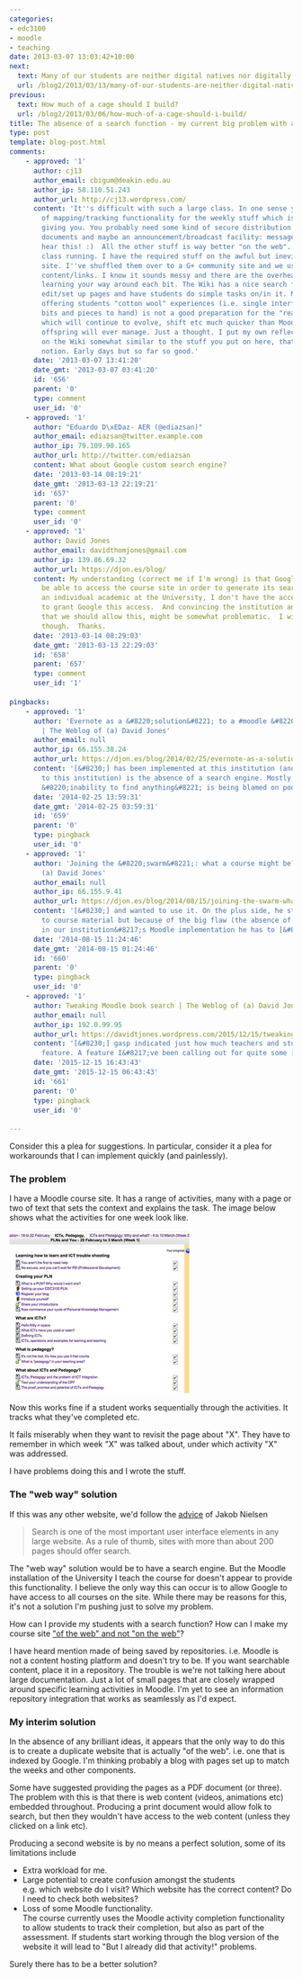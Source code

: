 ```yaml
---
categories:
- edc3100
- moodle
- teaching
date: 2013-03-07 13:03:42+10:00
next:
  text: Many of our students are neither digital natives nor digitally literate
  url: /blog2/2013/03/13/many-of-our-students-are-neither-digital-natives-nor-digitally-literate/
previous:
  text: How much of a cage should I build?
  url: /blog2/2013/03/06/how-much-of-a-cage-should-i-build/
title: The absence of a search function - my current big problem with a Moodle installation
type: post
template: blog-post.html
comments:
    - approved: '1'
      author: cj13
      author_email: cbigum@deakin.edu.au
      author_ip: 58.110.51.243
      author_url: http://cj13.wordpress.com/
      content: 'It''s difficult with such a large class. In one sense you need some kind
        of mapping/tracking functionality for the weekly stuff which is what Moodle is
        giving you. You probably need some kind of secure distribution mechanism for copywrite-protected
        documents and maybe an announcement/broadcast facility: message to class, now
        hear this! :)  All the other stuff is way better "on the web". I have a much smaller
        class running. I have the required stuff on the awful but inevitable BlackBoard
        site. I''ve shuffled them over to a G+ community site and we use a Wiki for the
        content/links. I know it sounds messy and there are the overheads associated with
        learning your way around each bit. The Wiki has a nice search function. Easy to
        edit/set up pages and have students do simple tasks on/in it. My sense is that
        offering students "cotton wool" experiences (i.e. single interface with all the
        bits and pieces to hand) is not a good preparation for the "real" online world
        which will continue to evolve, shift etc much quicker than Moodle or BB or their
        offspring will ever manage. Just a thought. I put my own reflections/learnings
        on the Wiki somewhat similar to the stuff you put on here, that learning in public
        notion. Early days but so far so good.'
      date: '2013-03-07 13:41:20'
      date_gmt: '2013-03-07 03:41:20'
      id: '656'
      parent: '0'
      type: comment
      user_id: '0'
    - approved: '1'
      author: "Eduardo D\xEDaz- AER (@ediazsan)"
      author_email: ediazsan@twitter.example.com
      author_ip: 79.109.90.165
      author_url: http://twitter.com/ediazsan
      content: What about Google custom search engine?
      date: '2013-03-14 08:19:21'
      date_gmt: '2013-03-13 22:19:21'
      id: '657'
      parent: '0'
      type: comment
      user_id: '0'
    - approved: '1'
      author: David Jones
      author_email: davidthomjones@gmail.com
      author_ip: 139.86.69.32
      author_url: https://djon.es/blog/
      content: My understanding (correct me if I'm wrong) is that Google still needs to
        be able to access the course site in order to generate its search database.  As
        an individual academic at the University, I don't have the access or permission
        to grant Google this access.  And convincing the institution and the other academics
        that we should allow this, might be somewhat problematic.  I will check on this
        though.  Thanks.
      date: '2013-03-14 08:29:03'
      date_gmt: '2013-03-13 22:29:03'
      id: '658'
      parent: '657'
      type: comment
      user_id: '1'
    
pingbacks:
    - approved: '1'
      author: 'Evernote as a &#8220;solution&#8221; to a #moodle &#8220;problem&#8221;
        | The Weblog of (a) David Jones'
      author_email: null
      author_ip: 66.155.38.24
      author_url: https://djon.es/blog/2014/02/25/evernote-as-a-solution-to-a-moodle-problem/
      content: '[&#8230;] has been implemented at this institution (and probably not unique
        to this institution) is the absence of a search engine. Mostly because the students
        &#8220;inability to find anything&#8221; is being blamed on poor [&#8230;]'
      date: '2014-02-25 13:59:31'
      date_gmt: '2014-02-25 03:59:31'
      id: '659'
      parent: '0'
      type: pingback
      user_id: '0'
    - approved: '1'
      author: 'Joining the &#8220;swarm&#8221;: what a course might be? | The Weblog of
        (a) David Jones'
      author_email: null
      author_ip: 66.155.9.41
      author_url: https://djon.es/blog/2014/08/15/joining-the-swarm-what-a-course-might-be/
      content: '[&#8230;] and wanted to use it. On the plus side, he still had access
        to course material but because of the big flaw (the absence of a search engine)
        in our institution&#8217;s Moodle implementation he has to [&#8230;]'
      date: '2014-08-15 11:24:46'
      date_gmt: '2014-08-15 01:24:46'
      id: '660'
      parent: '0'
      type: pingback
      user_id: '0'
    - approved: '1'
      author: Tweaking Moodle book search | The Weblog of (a) David Jones
      author_email: null
      author_ip: 192.0.99.95
      author_url: https://davidtjones.wordpress.com/2015/12/15/tweaking-moodle-book-search/
      content: '[&#8230;] gasp indicated just how much teachers and students desire this
        feature. A feature I&#8217;ve been calling out for quite some [&#8230;]'
      date: '2015-12-15 16:43:43'
      date_gmt: '2015-12-15 06:43:43'
      id: '661'
      parent: '0'
      type: pingback
      user_id: '0'
    
---
```

Consider this a plea for suggestions. In particular, consider it a plea for workarounds that I can implement quickly (and painlessly).

### The problem

I have a Moodle course site. It has a range of activities, many with a page or two of text that sets the context and explains the task. The image below shows what the activities for one week look like.

[![Week 1 learning path](images/8531981481_1f0719ef8b_n.jpg)](http://www.flickr.com/photos/david_jones/8531981481/ "Week 1 learning path by David T Jones, on Flickr")

Now this works fine if a student works sequentially through the activities. It tracks what they've completed etc.

It fails miserably when they want to revisit the page about "X". They have to remember in which week "X" was talked about, under which activity "X" was addressed.

I have problems doing this and I wrote the stuff.

### The "web way" solution

If this was any other website, we'd follow the [advice](http://www.nngroup.com/articles/search-and-you-may-find/) of Jakob Nielsen

> Search is one of the most important user interface elements in any large website. As a rule of thumb, sites with more than about 200 pages should offer search.

The "web way" solution would be to have a search engine. But the Moodle installation of the University I teach the course for doesn't appear to provide this functionality. I believe the only way this can occur is to allow Google to have access to all courses on the site. While there may be reasons for this, it's not a solution I'm pushing just to solve my problem.

How can I provide my students with a search function? How can I make my course site ["of the web" and not "on the web"](/blog2/2012/09/07/one-example-of-industrial-e-learning-as-on-the-web-not-of-the-web/)?

I have heard mention made of being saved by repositories. i.e. Moodle is not a content hosting platform and doesn't try to be. If you want searchable content, place it in a repository. The trouble is we're not talking here about large documentation. Just a lot of small pages that are closely wrapped around specific learning activities in Moodle. I'm yet to see an information repository integration that works as seamlessly as I'd expect.

### My interim solution

In the absence of any brilliant ideas, it appears that the only way to do this is to create a duplicate website that is actually "of the web". i.e. one that is indexed by Google. I'm thinking probably a blog with pages set up to match the weeks and other components.

Some have suggested providing the pages as a PDF document (or three). The problem with this is that there is web content (videos, animations etc) embedded throughout. Producing a print document would allow folk to search, but then they wouldn't have access to the web content (unless they clicked on a link etc).

Producing a second website is by no means a perfect solution, some of its limitations include

- Extra workload for me.
- Large potential to create confusion amongst the students  
    e.g. which website do I visit? Which website has the correct content? Do I need to check both websites?
- Loss of some Moodle functionality.  
    The course currently uses the Moodle activity completion functionality to allow students to track their completion, but also as part of the assessment. If students start working through the blog version of the website it will lead to "But I already did that activity!" problems.

Surely there has to be a better solution?